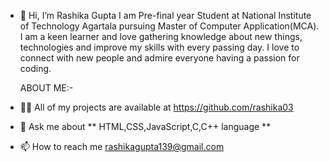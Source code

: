 - 👋 Hi, I’m Rashika Gupta
  I am Pre-final year Student at National Institute of Technology Agartala pursuing Master of Computer Application(MCA).
  I am a keen learner and love gathering knowledge about new things, technologies and improve my skills with every passing day.
  I love to connect with new people and admire everyone having a passion for coding.

  ABOUT ME:-
- 👨‍💻 All of my projects are available at https://github.com/rashika03
- 💬 Ask me about ** HTML,CSS,JavaScript,C,C++ language **
- 📫 How to reach me rashikagupta139@gmail.com

<!---
rashika03/rashika03 is a ✨ special ✨ repository because its `README.md` (this file) appears on your GitHub profile.
You can click the Preview link to take a look at your changes.
--->
